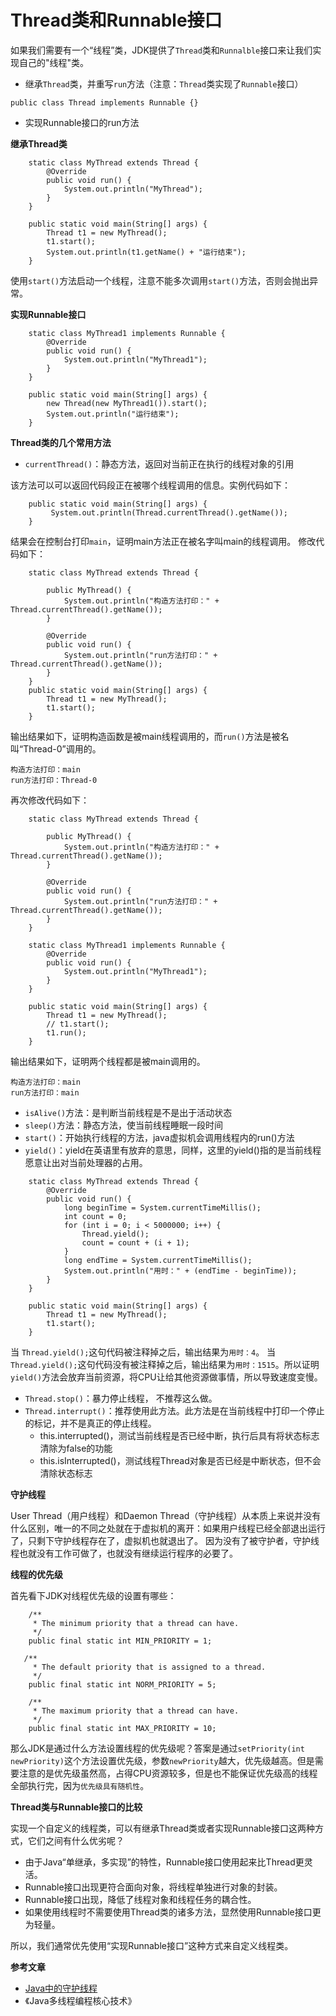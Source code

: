 # Thread类和Runnable接口

如果我们需要有一个“线程”类，JDK提供了`Thread`类和`Runnalble`接口来让我们实现自己的"线程"类。

* 继承`Thread`类，并重写`run`方法（注意：`Thread`类实现了`Runnable`接口）

```
public class Thread implements Runnable {}
```

* 实现Runnable接口的run方法

**继承Thread类**

```
    static class MyThread extends Thread {
        @Override
        public void run() {
            System.out.println("MyThread");
        }
    }

    public static void main(String[] args) {
        Thread t1 = new MyThread();
        t1.start();
        System.out.println(t1.getName() + "运行结束");
    }
```

使用`start()`方法启动一个线程，注意不能多次调用`start()`方法，否则会抛出异常。

**实现Runnable接口**

```
    static class MyThread1 implements Runnable {
        @Override
        public void run() {
            System.out.println("MyThread1");
        }
    }

    public static void main(String[] args) {
        new Thread(new MyThread1()).start();
        System.out.println("运行结束");
    }
```

**Thread类的几个常用方法**

* `currentThread()`：静态方法，返回对当前正在执行的线程对象的引用

该方法可以可以返回代码段正在被哪个线程调用的信息。实例代码如下：

```
    public static void main(String[] args) {
         System.out.println(Thread.currentThread().getName());
    }
```

结果会在控制台打印`main`，证明main方法正在被名字叫main的线程调用。 修改代码如下：

```
    static class MyThread extends Thread {

        public MyThread() {
            System.out.println("构造方法打印：" + Thread.currentThread().getName());
        }

        @Override
        public void run() {
            System.out.println("run方法打印：" + Thread.currentThread().getName());
        }
    }
    public static void main(String[] args) {
        Thread t1 = new MyThread();
        t1.start();
    }
```

输出结果如下，证明构造函数是被main线程调用的，而`run()`方法是被名叫“Thread-0”调用的。

```
构造方法打印：main
run方法打印：Thread-0
```

再次修改代码如下：

```
    static class MyThread extends Thread {

        public MyThread() {
            System.out.println("构造方法打印：" + Thread.currentThread().getName());
        }

        @Override
        public void run() {
            System.out.println("run方法打印：" + Thread.currentThread().getName());
        }
    }

    static class MyThread1 implements Runnable {
        @Override
        public void run() {
            System.out.println("MyThread1");
        }
    }

    public static void main(String[] args) {
        Thread t1 = new MyThread();
        // t1.start();
        t1.run();
    }
```

输出结果如下，证明两个线程都是被main调用的。

```
构造方法打印：main
run方法打印：main
```

* `isAlive()`方法：是判断当前线程是不是出于活动状态
* `sleep()`方法：静态方法，使当前线程睡眠一段时间
* `start()`：开始执行线程的方法，java虚拟机会调用线程内的run()方法
* `yield()`：yield在英语里有放弃的意思，同样，这里的yield()指的是当前线程愿意让出对当前处理器的占用。

```
    static class MyThread extends Thread {
        @Override
        public void run() {
            long beginTime = System.currentTimeMillis();
            int count = 0;
            for (int i = 0; i < 5000000; i++) {
                Thread.yield();
                count = count + (i + 1);
            }
            long endTime = System.currentTimeMillis();
            System.out.println("用时：" + (endTime - beginTime));
        }
    }

    public static void main(String[] args) {
        Thread t1 = new MyThread();
        t1.start();
    }
```

当 `Thread.yield();`这句代码被注释掉之后，输出结果为`用时：4`。 当`Thread.yield();`这句代码没有被注释掉之后，输出结果为`用时：1515`。所以证明`yield()`方法会放弃当前资源，将CPU让给其他资源做事情，所以导致速度变慢。

* `Thread.stop()`：暴力停止线程， 不推荐这么做。
* `Thread.interrupt()`：推荐使用此方法。此方法是在当前线程中打印一个停止的标记，并不是真正的停止线程。
  * this.interrupted()，测试当前线程是否已经中断，执行后具有将状态标志清除为false的功能
  * this.isInterrupted()，测试线程Thread对象是否已经是中断状态，但不会清除状态标志

**守护线程**

User Thread（用户线程）和Daemon Thread（守护线程）从本质上来说并没有什么区别，唯一的不同之处就在于虚拟机的离开：如果用户线程已经全部退出运行了，只剩下守护线程存在了，虚拟机也就退出了。 因为没有了被守护者，守护线程也就没有工作可做了，也就没有继续运行程序的必要了。

**线程的优先级**

首先看下JDK对线程优先级的设置有哪些：

```
    /**
     * The minimum priority that a thread can have.
     */
    public final static int MIN_PRIORITY = 1;

   /**
     * The default priority that is assigned to a thread.
     */
    public final static int NORM_PRIORITY = 5;

    /**
     * The maximum priority that a thread can have.
     */
    public final static int MAX_PRIORITY = 10;
```

那么JDK是通过什么方法设置线程的优先级呢？答案是通过`setPriority(int newPriority)`这个方法设置优先级，参数`newPriority`越大，优先级越高。但是需要注意的是优先级虽然高，占得CPU资源较多，但是也不能保证优先级高的线程全部执行完，因为`优先级具有随机性`。

**Thread类与Runnable接口的比较**

实现一个自定义的线程类，可以有继承Thread类或者实现Runnable接口这两种方式，它们之间有什么优劣呢？

* 由于Java“单继承，多实现”的特性，Runnable接口使用起来比Thread更灵活。
* Runnable接口出现更符合面向对象，将线程单独进行对象的封装。
* Runnable接口出现，降低了线程对象和线程任务的耦合性。
* 如果使用线程时不需要使用Thread类的诸多方法，显然使用Runnable接口更为轻量。

所以，我们通常优先使用“实现Runnable接口”这种方式来自定义线程类。

**参考文章**

* [Java中的守护线程](https://www.cnblogs.com/yanggb/p/11702843.html)
* 《Java多线程编程核心技术》
